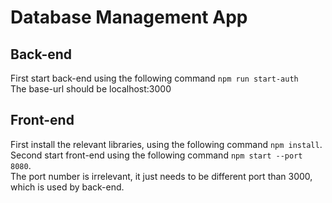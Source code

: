 # Database Management App

## Back-end

First start back-end using the following command `npm run start-auth`  
The base-url should be localhost:3000

## Front-end

First install the relevant libraries, using the following command `npm install`.  
Second start front-end using the following command `npm start --port 8080`.  
The port number is irrelevant, it just needs to be different port than 3000, which is used by back-end.

